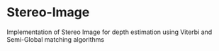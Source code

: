 # Stereo-Image
Implementation of Stereo Image for depth estimation using Viterbi and Semi-Global matching algorithms
